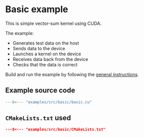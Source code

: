 # Basic example

This is simple vector-sum kernel using CUDA. 

The example:

- Generates test data on the host
- Sends data to the device
- Launches a kernel on the device
- Receives data back from the device
- Checks that the data is correct

Build and run the example by following the [general instructions](./README.md).

## Example source code

```cpp
---8<--- "examples/src/basic/basic.cu"
```

## `CMakeLists.txt` used

```cmake
---8<--- "examples/src/basic/CMakeLists.txt"
```
